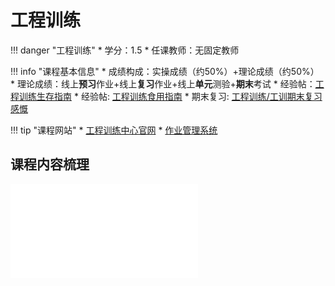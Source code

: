 # 工程训练

!!! danger "工程训练"
    * 学分：1.5
    * 任课教师：无固定教师

!!! info "课程基本信息"
    * 成绩构成：实操成绩（约50%）+理论成绩（约50%）
        * 理论成绩：线上**预习**作业+线上**复习**作业+线上**单元**测验+**期末**考试
    * 经验帖：[工程训练生存指南](https://www.cc98.org/topic/5643493)
    * 经验帖: [工程训练食用指南](https://www.cc98.org/topic/5899883)
    * 期末复习: [工程训练/工训期末复习感慨](https://www.cc98.org/topic/5802864)


!!! tip "课程网站"
    * [工程训练中心官网](http://etc.zju.edu.cn/cy-zju-home/home)
    * [作业管理系统](http://10.71.32.157)


## 课程内容梳理
<object data="工程训练课程内容梳理.pdf" type="application/pdf" width="100%" height="800">
    <embed src="工程训练课程内容梳理.pdf" type="application/pdf" />
</object>






